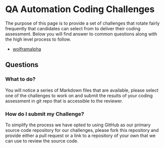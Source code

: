 # QA Automation Coding Challenges

The purpose of this page is to provide a set of challenges that rotate fairly frequently that candidates can select from to deliver their coding assessment.  Below you will find answer to common questions along with the high level process to follow.  

* [wolframalpha](wolframalpha.md)

## __Questions__
### What to do?
You will notice a series of Markdown files that are available, please select one of the challenges to work on and submit the results of your coding assessment in git repo that is accessible to the reviewer.  

### How do I submit my Challenge?
To simplify the process we have opted to using GitHub as our primary source code repository for our challenges, please fork this repository and provide either a pull request or a link to a repository of your own that we can use to review the source code.
